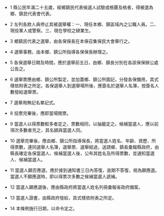 * 1 縣公民年滿二十五歲，經鄉鎮民代表候選人試驗或檢覈及格者，得被選為鄉、鎮民代表會代表。

* 2 左列各款人員停止其被選舉權：一、現任本鄉、鎮區域內之公職人員。二、現役軍人或警察。三、現在學校之肄業生。

* 3 鄉鎮民代表之選舉，由各保保長在本保召集保民大會舉行之。

* 4 選舉事務，由本鄉、鎮公所指導各保保長辦理之。

* 5 各保選舉日期及時間，應於選舉前五日，由鄉、鎮長分別在各該保保辦公處公告之。

* 6 選舉票應由鄉、鎮公所製定，並加蓋鄉、鎮公所圖記，分發各保備用，其式樣依附表之所定。各保選舉人到選舉場所後，應簽名於選舉人名簿，按簽名人數發給選舉票。

* 7 選舉用無記名單記式。

* 8 投票完畢後，應即當場開票。

* 9 當選人以得票數較多者定之，票數相同，以抽籤定之。候補當選人，應以前項次多數者充之，其名額與當選人同。

* 10 選舉完畢後，應由鄉、鎮公所指導保長，將當選人姓名、年齡、資歷、所得票數，連同選舉人名簿，選舉票、選舉經過，送請鄉、鎮長彙報縣政府，由縣長確定各保當選人、候補當選人後，公布其姓名及所得票數，並通知當選人、候補當選人。

* 11 當選人願否應選，應於接到通知書三日內答復，逾期不答復，視為願應選。當選人不願應選時，即以得票次多數之候補當選人遞補。

* 12 當選人願應選後，應由縣政府將當選人姓名列冊彙報省政府備案。

* 13 當選人證書，由縣政府發給，其式樣依附表之所定。

* 14 本條例施行日期，以命令定之。

